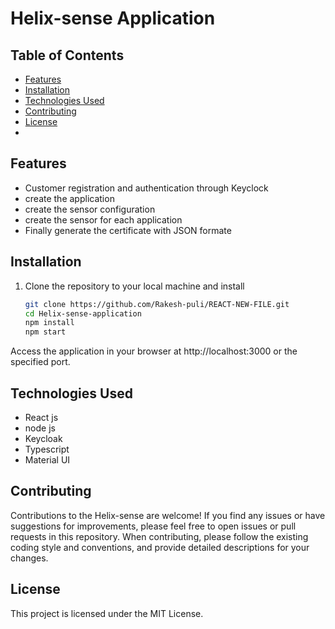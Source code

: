 # Helix-sense Application


## Table of Contents

- [Features](#features)
- [Installation](#installation)
- [Technologies Used](#technologies-used)
- [Contributing](#contributing)
- [License](#license)
- 
## Features

- Customer registration and authentication through Keyclock
- create the application 
- create the sensor configuration 
- create the sensor for each application
- Finally generate the certificate with JSON formate

## Installation
1. Clone the repository to your local machine and install
   ```bash
   git clone https://github.com/Rakesh-puli/REACT-NEW-FILE.git
   cd Helix-sense-application
   npm install
   npm start

Access the application in your browser at http://localhost:3000 or the specified port.

## Technologies Used
- React js 
- node js 
- Keycloak 
- Typescript
- Material UI 


## Contributing
Contributions to the Helix-sense are welcome! If you find any issues or have suggestions for improvements, please feel free to open issues or pull requests in this repository.
When contributing, please follow the existing coding style and conventions, and provide detailed descriptions for your changes.

 

## License
This project is licensed under the MIT License.

